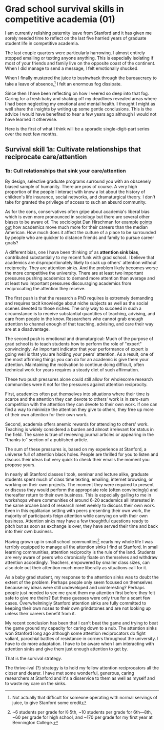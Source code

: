 # Grad school survival skills in competitive academia (01)

I am currently relishing paternity leave from Stanford and it has given me sorely needed time to reflect on the last five harried years of graduate student life in competitive academia.

The last couple quarters were particularly harrowing. 
I almost entirely stopped emailing or texting anyone anything.
This is especially isolating if most of your friends and family live on the opposite coast of the continent.
When I did manage to send a message, I felt emotionally shucked.

When I finally mustered the juice to bushwhack through the bureaucracy to take a leave of absence,[^1] I felt an enormous fog dissipate.

Since then I have been reflecting on how I veered so deep into that fog.
Caring for a fresh baby and shaking off my deadlines revealed areas where I had been neglecting my emotional and mental health.
I thought I might as well share the insights by writing up some gentle conclusions. 
This is the advice I would have benefited to hear a few years ago although I would not have learned it otherwise. 

Here is the first of what I think will be a sporadic single-digit-part series over the next few months.

## Survival skill 1a: Cultivate relationships that reciprocate care/attention
### 1b: Cull relationships that sink your care/attention

By design, selective graduate programs surround you with an obscenely biased sample of humanity.
There are pros of course.
A very high proportion of the people I interact with know a lot about the history of children's life insurance, social networks, and dramaturgical theory.
I don't take for granted the privilege of access to such an absurd community. 

As for the cons, conservatives often gripe about academia's liberal bias which is even more pronounced in sociology but there are several other biases to be aware of.
The sociologist Dan Hirschman for example [points out](https://scatter.wordpress.com/2018/03/31/most-academics-move-far-away-from-home-most-americans-dont/) how academics move much more for their careers than the median American.
How much does it affect the culture of a place to be surrounded by people who are quicker to distance friends and family to pursue career goals?

A different bias, one I have been thinking of as **attention sink bias**, contributed substantially to my recent funk with grad school.
I believe that academics are disproportionately likely to soak up others' attention without reciprocity.
They are attention sinks.
And the problem likely becomes worse the more competitive the university.
There are at least two important pressures pushing academics to demand more attention than average and at least two important pressures discouraging academics from reciprocating the attention they receive.

The first push is that the research a PhD requires is extremely demanding and requires tacit knowledge about niche subjects as well as the social scenes devoted to those niches. 
The only way to succeed in such a circumstance is to receive substantial quantities of teaching, advising, and care from people in the know. 
Researchers who cannot grab enough attention to channel enough of that teaching, advising, and care their way are at a disadvantage.

The second push is emotional and dramaturgical: Much of the purpose of grad school is to teach students how to perform the role of "expert" convincingly.
An important indicator that your performance of expert is going well is that you are holding your peers' attention.
As a result, one of the most affirming things you can do for an academic is give them your attention.
Maintaining the motivation to continue doing difficult, often technical work for years requires a steady diet of such affirmation.

These two push pressures alone could still allow for wholesome research communities were it not for the pressures against attention reciprocity.

First, academics often put themselves into situations where their time is scarce and the attention they can devote to others' work is in zero-sum competition with the attention they can devote to their own work.
If one can find a way to minimize the attention they give to others, they free up more of their own attention for their own work.

Second, academia offers anemic rewards for attending to others' work.
Teaching is widely considered a burden and almost irrelevant for status in the field. 
The same is true of reviewing journal articles or appearing in the "thanks to" section of a published article.

The sum of these pressures is, based on my experience at Stanford, a universe full of attention black holes.
People are thrilled for you to listen and discuss their ideas but very quick to check their emails the moment you propose yours.

In nearly all Stanford classes I took, seminar and lecture alike, graduate students spent much of class time texting, emailing, internet browsing, or working on their own projects. 
The moment they were required to present or discuss they would perform the appropriate role (often convincingly) and thereafter return to their own business.
This is especially galling to me in workshops where communities of around 6-20 academics all interested in the same arcane band of research meet weekly to discuss their own work. 
Even in this egalitarian setting with peers presenting their own work, the majority of participants feign attention while carrying on with their own business.
Attention sinks may have a few thoughtful questions ready to pitch but as soon as exchange is over, they have served their time and back into their own business.

Having grown up in small school communities[^2] nearly my whole life I was terribly equipped to manage all the attention sinks I find at Stanford.
In small learning communities, attention reciprocity is the rule of the land.
Students are very aware of peers who chronically fixate on themselves and withdraw attention accordingly.
Teachers, empowered by smaller class sizes, can also dole out their attention much more liberally as situations call for it.

As a baby grad student, my response to the attention sinks was to doubt the extent of the problem. 
Perhaps people only seem focused on themselves because my ideas were still undeveloped and uninteresting?
Perhaps people just needed to see me grant them my attention first before they felt safe to give me theirs?
But these guesses were only true for a scant few cases.
Overwhelmingly Stanford attention sinks are fully committed to keeping their own noses to their own grindstones and are not looking up unless their careers benefit from it.

My recent conclusion has been that I can't beat the game and trying to beat the game ground my capacity for caring down to a nub. 
The attention sinks won Stanford long ago although some attention reciprocators do fight valiant, parochial battles of resistance in corners throughout the university.
I have to do more adaptation.
I have to be aware when I am interacting with attention sinks and give them just enough attention to get by.

That is the survival strategy.

The thrive-ival (?) strategy is to hold my fellow attention reciprocators all the closer and dearer.
I have met some wonderful, generous, caring researchers at Stanford and it's a disservice to them as well as myself and to waste my care on the sinks.

[^1]: Not actually that difficult for someone operating with normal servings of juice, to give Stanford some credit
[^2]: ~6 students per grade for K-5th, ~10 students per grade for 6th—8th, ~60 per grade for high school, and ~170 per grade for my first year at Bennington College.